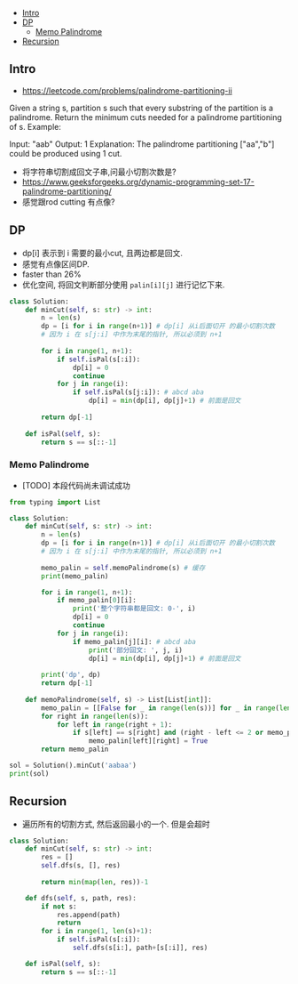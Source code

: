 - [Intro](#intro)
- [DP](#dp)
  - [Memo Palindrome](#memo-palindrome)
- [Recursion](#recursion)

## Intro

- https://leetcode.com/problems/palindrome-partitioning-ii

Given a string s, partition s such that every substring of the partition is a palindrome.
Return the minimum cuts needed for a palindrome partitioning of s.
Example:

Input: "aab"
Output: 1
Explanation: The palindrome partitioning ["aa","b"] could be produced using 1 cut.


- 将字符串切割成回文子串,问最小切割次数是?
- https://www.geeksforgeeks.org/dynamic-programming-set-17-palindrome-partitioning/
- 感觉跟rod cutting 有点像?







## DP

- dp[i] 表示到 i 需要的最小cut, 且两边都是回文.
- 感觉有点像区间DP.
- faster than 26%
- 优化空间, 将回文判断部分使用 `palin[i][j]` 进行记忆下来.

```py
class Solution:
    def minCut(self, s: str) -> int:
        n = len(s)
        dp = [i for i in range(n+1)] # dp[i] 从i后面切开 的最小切割次数
        # 因为 i 在 s[j:i] 中作为末尾的指针, 所以必须到 n+1
        
        for i in range(1, n+1):
            if self.isPal(s[:i]):
                dp[i] = 0
                continue
            for j in range(i):
                if self.isPal(s[j:i]): # abcd aba
                    dp[i] = min(dp[i], dp[j]+1) # 前面是回文
        
        return dp[-1]
    
    def isPal(self, s):
        return s == s[::-1]
```


### Memo Palindrome

- [TODO] 本段代码尚未调试成功

```py
from typing import List

class Solution:
    def minCut(self, s: str) -> int:
        n = len(s)
        dp = [i for i in range(n+1)] # dp[i] 从i后面切开 的最小切割次数
        # 因为 i 在 s[j:i] 中作为末尾的指针, 所以必须到 n+1
        
        memo_palin = self.memoPalindrome(s) # 缓存
        print(memo_palin)

        for i in range(1, n+1):
            if memo_palin[0][i]:
                print('整个字符串都是回文: 0-', i)
                dp[i] = 0
                continue
            for j in range(i):
                if memo_palin[j][i]: # abcd aba
                    print('部分回文: ', j, i)
                    dp[i] = min(dp[i], dp[j]+1) # 前面是回文
        
        print('dp', dp)
        return dp[-1]
    
    def memoPalindrome(self, s) -> List[List[int]]:
        memo_palin = [[False for _ in range(len(s))] for _ in range(len(s))]
        for right in range(len(s)):
            for left in range(right + 1):
                if s[left] == s[right] and (right - left <= 2 or memo_palin[left + 1][right - 1]):
                    memo_palin[left][right] = True
        return memo_palin

sol = Solution().minCut('aabaa')
print(sol)
```



## Recursion

- 遍历所有的切割方式, 然后返回最小的一个. 但是会超时


```py
class Solution:
    def minCut(self, s: str) -> int:
        res = []
        self.dfs(s, [], res)
        
        return min(map(len, res))-1

    def dfs(self, s, path, res):
        if not s:
            res.append(path)
            return
        for i in range(1, len(s)+1):
            if self.isPal(s[:i]):
                self.dfs(s[i:], path+[s[:i]], res)

    def isPal(self, s):
        return s == s[::-1]
```